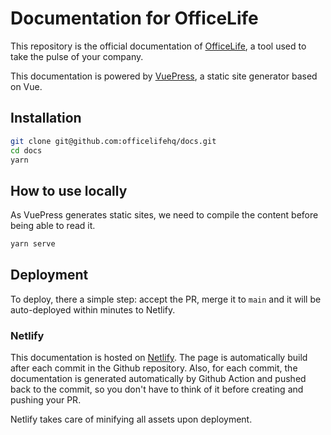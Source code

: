 # Documentation for OfficeLife

This repository is the official documentation of [OfficeLife](https://github.com/djaiss/officelife), a tool used to take the pulse of your company.

This documentation is powered by [VuePress](https://vuepress.vuejs.org/), a static site generator based on Vue.

## Installation

```bash
git clone git@github.com:officelifehq/docs.git
cd docs
yarn
```

## How to use locally

As VuePress generates static sites, we need to compile the content before being able to read it.

```bash
yarn serve
```

## Deployment

To deploy, there a simple step: accept the PR, merge it to `main` and it will be auto-deployed within minutes to Netlify.

### Netlify

This documentation is hosted on [Netlify](https://app.netlify.com/sites/officelifedocumentation/overview). The page is automatically build after each commit in the Github repository. Also, for each commit, the documentation is generated automatically by Github Action and pushed back to the commit, so you don't have to think of it before creating and pushing your PR.

Netlify takes care of minifying all assets upon deployment.